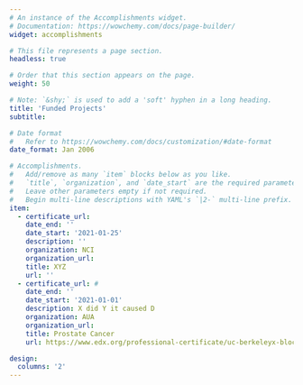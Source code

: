 ```yaml
---
# An instance of the Accomplishments widget.
# Documentation: https://wowchemy.com/docs/page-builder/
widget: accomplishments

# This file represents a page section.
headless: true

# Order that this section appears on the page.
weight: 50

# Note: `&shy;` is used to add a 'soft' hyphen in a long heading.
title: 'Funded Projects'
subtitle:

# Date format
#   Refer to https://wowchemy.com/docs/customization/#date-format
date_format: Jan 2006

# Accomplishments.
#   Add/remove as many `item` blocks below as you like.
#   `title`, `organization`, and `date_start` are the required parameters.
#   Leave other parameters empty if not required.
#   Begin multi-line descriptions with YAML's `|2-` multi-line prefix.
item:
  - certificate_url: 
    date_end: ''
    date_start: '2021-01-25'
    description: ''
    organization: NCI
    organization_url: 
    title: XYZ
    url: ''
  - certificate_url: #
    date_end: ''
    date_start: '2021-01-01'
    description: X did Y it caused D
    organization: AUA
    organization_url: 
    title: Prostate Cancer
    url: https://www.edx.org/professional-certificate/uc-berkeleyx-blockchain-fundamentals

design:
  columns: '2'
---
```

